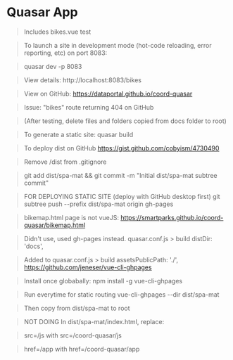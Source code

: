 # Quasar App

> Includes bikes.vue test

> To launch a site in development mode (hot-code reloading, error reporting, etc) on port 8083:

> quasar dev -p 8083

> View details: http://localhost:8083/bikes

> View on GitHub: https://dataportal.github.io/coord-quasar

> Issue: "bikes" route returning 404 on GitHub

> (After testing, delete files and folders copied from docs folder to root)

> To generate a static site:
> quasar build

> To deploy dist on GitHub https://gist.github.com/cobyism/4730490

> Remove /dist from .gitignore

> git add dist/spa-mat && git commit -m "Initial dist/spa-mat subtree commit"

> FOR DEPLOYING STATIC SITE (deploy with GitHub desktop first)
> git subtree push --prefix dist/spa-mat origin gh-pages


> bikemap.html page is not vueJS: https://smartparks.github.io/coord-quasar/bikemap.html

> Didn't use, used gh-pages instead.
> quasar.conf.js > build
> distDir: 'docs',

> Added to quasar.conf.js > build
> assetsPublicPath: './',
> https://github.com/jeneser/vue-cli-ghpages

> Install once globabally:
> npm install -g vue-cli-ghpages

> Run everytime for static routing
> vue-cli-ghpages --dir dist/spa-mat

> Then copy from dist/spa-mat to root


> NOT DOING
> In dist/spa-mat/index.html, replace:

> src=/js with src=/coord-quasar/js

> href=/app with href=/coord-quasar/app
